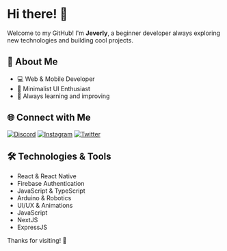 # Hi there! 👋

Welcome to my GitHub! I'm **Jeverly**, a beginner developer always exploring new technologies and building cool projects.

## 🚀 About Me
- 💻 Web & Mobile Developer
- 🎨 Minimalist UI Enthusiast
- 🚀 Always learning and improving

## 🌐 Connect with Me

[![Discord](https://img.shields.io/badge/Discord-7289DA?style=for-the-badge&logo=discord&logoColor=white)](https://discord.com/users/366208551158415361)
[![Instagram](https://img.shields.io/badge/Instagram-E4405F?style=for-the-badge&logo=instagram&logoColor=white)](https://instagram.com/jeverlyro)
[![Twitter](https://img.shields.io/badge/Twitter-1DA1F2?style=for-the-badge&logo=twitter&logoColor=white)](https://twitter.com/roserru2)

## 🛠️ Technologies & Tools
- React & React Native
- Firebase Authentication
- JavaScript & TypeScript
- Arduino & Robotics
- UI/UX & Animations
- JavaScript
- NextJS
- ExpressJS

Thanks for visiting! 🚀

